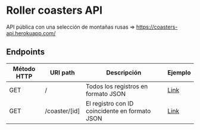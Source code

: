 # Roller coasters API

API pública con una selección de montañas rusas => https://coasters-api.herokuapp.com/

## Endpoints

| Método HTTP 	| URI path      	| Descripción                                    	| Ejemplo 	|
|-------------	|---------------	|------------------------------------------------	|---------	|
| GET         	| /             	| Todos los registros en formato JSON            	| <a href="https://coasters-api.herokuapp.com" target="_blank">Link</a>     	|
| GET         	| /coaster/[id] 	| El registro con ID coincidente en formato JSON 	| <a href="https://coasters-api.herokuapp.com/coaster/5e8c9fb416c9eb164fb0eec6" target="_blank">Link</a> 	|

